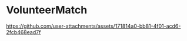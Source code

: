 # VolunteerMatch


https://github.com/user-attachments/assets/171814a0-bb81-4f01-acd6-2fcb468ead7f

